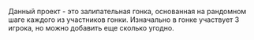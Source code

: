 Данный проект - это залипательная гонка, основанная на рандомном шаге каждого из участников гонки. Изначально в гонке участвует 3 игрока, но можно добавить еще сколько угодно. 

